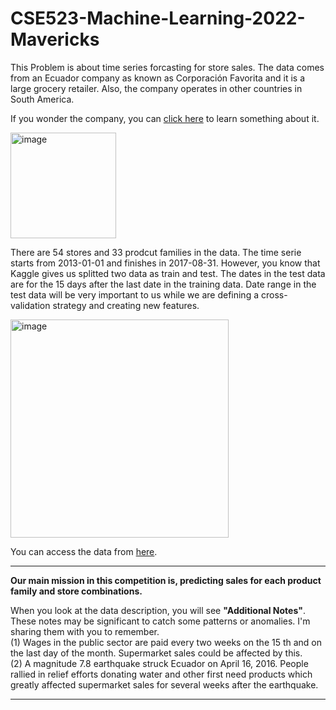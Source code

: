 # CSE523-Machine-Learning-2022-Mavericks

This Problem is about time series forcasting for store sales. The data comes from an Ecuador company as known as Corporación Favorita and it is a large grocery retailer. Also, the company operates in other countries in South America.

If you wonder the company, you can [click here](https://www.corporacionfavorita.com/en/) to learn something about it.

<img width="169" alt="image" src="https://user-images.githubusercontent.com/64805962/164993288-18df351b-e0d1-4693-9a39-7426317cff7f.png">

<p>There are 54 stores and 33 prodcut families in the data. The time serie starts from 2013-01-01 and finishes in 2017-08-31. However, you know that Kaggle gives us splitted two data as train and test. The dates in the test data are for the 15 days after the last date in the training data. Date range in the test data will be very important to us while we are defining a cross-validation strategy and creating new features.</p>

<img width="349" alt="image" src="https://user-images.githubusercontent.com/64805962/164993391-db5cd81c-e656-408e-937a-ba5d6dbf87c1.png">

You can access the data from [here](https://www.kaggle.com/competitions/store-sales-time-series-forecasting/data).

<hr>

**Our main mission in this competition is, predicting sales for each product family and store combinations.**

When you look at the data description, you will see **"Additional Notes"**. These notes may be significant to catch some patterns or anomalies. I'm sharing them with you to remember.
<br>
(1) Wages in the public sector are paid every two weeks on the 15 th and on the last day of the month. Supermarket sales could be affected by this.
<br>
(2) A magnitude 7.8 earthquake struck Ecuador on April 16, 2016. People rallied in relief efforts donating water and other first need products which greatly affected supermarket sales for several weeks after the earthquake.

<hr>
